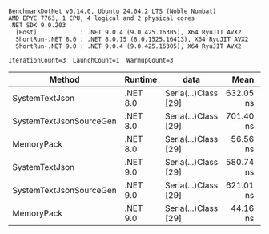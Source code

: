 ```

BenchmarkDotNet v0.14.0, Ubuntu 24.04.2 LTS (Noble Numbat)
AMD EPYC 7763, 1 CPU, 4 logical and 2 physical cores
.NET SDK 9.0.203
  [Host]            : .NET 9.0.4 (9.0.425.16305), X64 RyuJIT AVX2
  ShortRun-.NET 8.0 : .NET 8.0.15 (8.0.1525.16413), X64 RyuJIT AVX2
  ShortRun-.NET 9.0 : .NET 9.0.4 (9.0.425.16305), X64 RyuJIT AVX2

IterationCount=3  LaunchCount=1  WarmupCount=3  

```
| Method                  | Runtime  | data                 | Mean      | Error     | StdDev   | Min       | Max       | Gen0   | Allocated |
|------------------------ |--------- |--------------------- |----------:|----------:|---------:|----------:|----------:|-------:|----------:|
| SystemTextJson          | .NET 8.0 | Seria(...)Class [29] | 632.05 ns | 90.049 ns | 4.936 ns | 627.70 ns | 637.42 ns | 0.0229 |     392 B |
| SystemTextJsonSourceGen | .NET 8.0 | Seria(...)Class [29] | 701.40 ns | 26.628 ns | 1.460 ns | 699.81 ns | 702.69 ns | 0.0277 |     464 B |
| MemoryPack              | .NET 8.0 | Seria(...)Class [29] |  56.56 ns |  8.060 ns | 0.442 ns |  56.17 ns |  57.04 ns | 0.0072 |     120 B |
| SystemTextJson          | .NET 9.0 | Seria(...)Class [29] | 580.74 ns | 37.695 ns | 2.066 ns | 579.09 ns | 583.06 ns | 0.0229 |     392 B |
| SystemTextJsonSourceGen | .NET 9.0 | Seria(...)Class [29] | 621.01 ns | 48.568 ns | 2.662 ns | 618.40 ns | 623.72 ns | 0.0277 |     464 B |
| MemoryPack              | .NET 9.0 | Seria(...)Class [29] |  44.16 ns |  5.955 ns | 0.326 ns |  43.92 ns |  44.53 ns | 0.0072 |     120 B |
